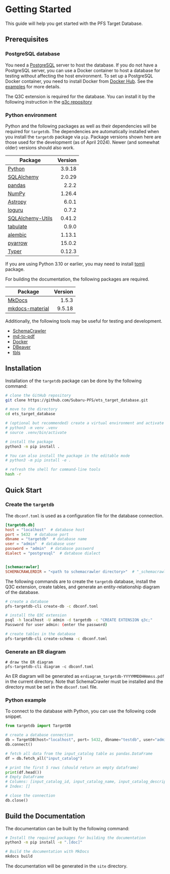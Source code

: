 # Getting Started

This guide will help you get started with the PFS Target Database.

## Prerequisites

### PostgreSQL database

You need a [PostgreSQL](https://www.postgresql.org/) server to host the database.
If you do not have a PostgreSQL server, you can use a Docker container to host a database for testing without affecting the host environment.
To set up a PostgreSQL Docker container, you need to install Docker from [Docker Hub](https://hub.docker.com/search?type=edition&offering=community). See the [examples](examples/index.md) for more details.

The Q3C extension is required for the database. You can install it by the following instruction in the [q3c repository](https://github.com/segasai/q3c)

### Python environment

Python and the following packages as well as their dependencies will be required for `targetdb`.
The dependencies are automatically installed when you install the `targetdb` package via `pip`.
Package versions shown here are those used for the development (as of April 2024).
Newer (and somewhat older) versions should also work.

| Package                                                                | Version |
|------------------------------------------------------------------------|--------:|
| [Python](https://www.python.org/)                                      |  3.9.18 |
| [SQLAlchemy](https://www.sqlalchemy.org/)                              |  2.0.29 |
| [pandas](https://pandas.pydata.org/)                                   |   2.2.2 |
| [NumPy](https://numpy.org)                                             |  1.26.4 |
| [Astropy](https://www.astropy.org/)                                    |   6.0.1 |
| [loguru](https://loguru.readthedocs.io/)                               |   0.7.2 |
| [SQLAlchemy-Utils](https://sqlalchemy-utils.readthedocs.io/en/latest/) |  0.41.2 |
| [tabulate](https://pypi.org/project/tabulate/)                         |   0.9.0 |
| [alembic](https://alembic.sqlalchemy.org/en/latest/)                   |  1.13.1 |
| [pyarrow](https://arrow.apache.org/docs/python/)                       |  15.0.2 |
| [Typer](https://typer.tiangolo.com/)                                   |  0.12.3 |

If you are using Python 3.10 or earlier, you may need to install [tomli](https://github.com/hukkin/tomli) package.

For building the documentation, the following packages are required.

| Package                                                         | Version |
|-----------------------------------------------------------------|--------:|
| [MkDocs](https://www.mkdocs.org/)                               |   1.5.3 |
| [mkdocs-material](https://squidfunk.github.io/mkdocs-material/) |  9.5.18 |

Additionally, the following tools may be useful for testing and development.

- [SchemaCrawler](https://www.schemacrawler.com/)
- [md-to-pdf](https://github.com/simonhaenisch/md-to-pdf)
- [Docker](https://www.docker.com/)
- [DBeaver](https://dbeaver.io/)
- [tbls](https://github.com/k1LoW/tbls)

## Installation

Installation of the `targetdb` package can be done by the following command:

```bash
# clone the GitHub repository
git clone https://github.com/Subaru-PFS/ets_target_database.git

# move to the directory
cd ets_target_database

# (optional but recommended) create a virtual environment and activate it
# python3 -m venv .venv
# source .venv/bin/activate

# install the package
python3 -m pip install .

# You can also install the package in the editable mode
# python3 -m pip install -e .

# refresh the shell for command-line tools
hash -r
```

## Quick Start

### Create the `targetdb`

The `dbconf.toml` is used as a configuration file for the database connection.

```toml title="dbconf.toml"
[targetdb.db]
host = "localhost"  # database host
port = 5432  # database port
dbname = "targetdb"  # database name
user = "admin"  # database user
password = "admin"  # database password
dialect = "postgresql"  # database dialect


[schemacrawler]
SCHEMACRAWLERDIR = "<path to schemacrawler directory>"  # "_schemacrawler/bin/schemacrawler.sh" under the path will be used
```

The following commands are to create the `targetdb` database, install the Q3C extension,
create tables, and generate an entity-relationship diagram of the database.

```bash
# create a database
pfs-targetdb-cli create-db -c dbconf.toml

# install the Q3C extension
psql -h localhost -U admin -d targetdb -c "CREATE EXTENSION q3c;"
Password for user admin: (enter the password)

# create tables in the database
pfs-targetdb-cli create-schema -c dbconf.toml
```

### Generate an ER diagram

```
# draw the ER diagram
pfs-targetdb-cli diagram -c dbconf.toml
```

An ER diagram will be generated as `erdiagram_targetdb-YYYYMMDDHHmmss.pdf` in the current directory. Note that SchemaCrawler must be installed and the directory must be set in the `dbconf.toml` file.

### Python example

To connect to the database with Python, you can use the following code snippet.

```python
from targetdb import TargetDB

# create a database connection
db = TargetDB(host="localhost", port= 5432, dbname="testdb", user="admin", password="admin")
db.connect()

# fetch all data from the input_catalog table as pandas.DataFrame
df = db.fetch_all("input_catalog")

# print the first 5 rows (should return an empty dataframe)
print(df.head())
# Empty DataFrame
# Columns: [input_catalog_id, input_catalog_name, input_catalog_description, upload_id, created_at, updated_at]
# Index: []

# close the connection
db.close()
```

## Build the Documentation

The documentation can be built by the following command:

```bash
# Install the required packages for building the documentation
python3 -m pip install -e ".[doc]"

# Build the documentation with MkDocs
mkdocs build
```

The documentation will be generated in the `site` directory.
